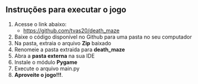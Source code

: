 ## Instruções para executar o jogo
1. Acesse o link abaixo:
    - https://github.com/tvas20/death_maze
2. Baixe o código disponível no Github para uma pasta no seu computador
3. Na pasta, extraia o arquivo **Zip**  baixado 
4. Renomeie a pasta extraida para **death_maze**
5. Abra a **pasta externa** na sua IDE 
6. Instale o módulo **Pygame**
7. Execute o arquivo main.py
8. **Aproveite o jogo!!!**.
